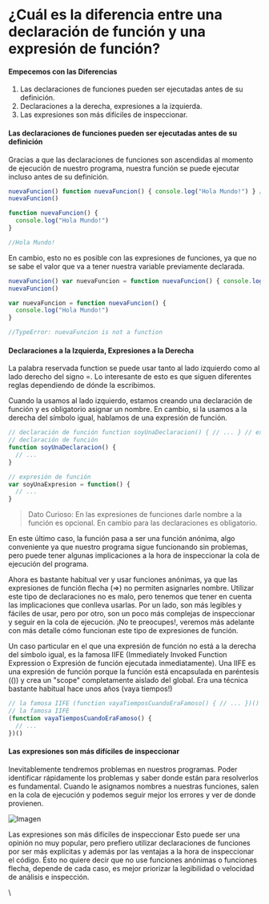 # ¿Cuál es la diferencia entre una declaración de función y una expresión de función?

#### Empecemos con las Diferencias

1. Las declaraciones de funciones pueden ser ejecutadas antes de su definición.
2. Declaraciones a la derecha, expresiones a la izquierda.
3. Las expresiones son más difíciles de inspeccionar.

#### Las declaraciones de funciones pueden ser ejecutadas antes de su definición

Gracias a que las declaraciones de funciones son ascendidas al momento de ejecución de nuestro programa, nuestra función se puede ejecutar incluso antes de su definición.

```javascript
nuevaFuncion() function nuevaFuncion() { console.log("Hola Mundo!") } //Hola Mundo!
nuevaFuncion()

function nuevaFuncion() {
  console.log("Hola Mundo!")
}

//Hola Mundo!
```

En cambio, esto no es posible con las expresiones de funciones, ya que no se sabe el valor que va a tener nuestra variable previamente declarada.

```javascript
nuevaFuncion() var nuevaFuncion = function nuevaFuncion() { console.log("Hola Mundo!") } // ➡️ TypeError: nuevaFuncion is not a function
nuevaFuncion()

var nuevaFuncion = function nuevaFuncion() {
  console.log("Hola Mundo!")
}

//TypeError: nuevaFuncion is not a function
```

#### Declaraciones a la Izquierda, Expresiones a la Derecha

La palabra reservada function se puede usar tanto al lado izquierdo como al lado derecho del signo =. Lo interesante de esto es que siguen diferentes reglas dependiendo de dónde la escribimos.

Cuando la usamos al lado izquierdo, estamos creando una declaración de función y es obligatorio asignar un nombre. En cambio, si la usamos a la derecha del símbolo igual, hablamos de una expresión de función.

```javascript
// declaración de función function soyUnaDeclaracion() { // ... } // expresión de función var soyUnaExpresion = function() { // ... }
// declaración de función
function soyUnaDeclaracion() {
  // ...
}

// expresión de función
var soyUnaExpresion = function() {
  // ...
}
```

> Dato Curioso: En las expresiones de funciones darle nombre a la función es opcional. En cambio para las declaraciones es obligatorio.

En este último caso, la función pasa a ser una función anónima, algo conveniente ya que nuestro programa sigue funcionando sin problemas, pero puede tener algunas implicaciones a la hora de inspeccionar la cola de ejecución del programa.

Ahora es bastante habitual ver y usar funciones anónimas, ya que las expresiones de función flecha (=>) no permiten asignarles nombre. Utilizar este tipo de declaraciones no es malo, pero tenemos que tener en cuenta las implicaciones que conlleva usarlas. Por un lado, son más legibles y fáciles de usar, pero por otro, son un poco más complejas de inspeccionar y seguir en la cola de ejecución. ¡No te preocupes!, veremos más adelante con más detalle cómo funcionan este tipo de expresiones de función.

Un caso particular en el que una expresión de función no está a la derecha del símbolo igual, es la famosa IIFE (Immediately Invoked Function Expression o Expresión de función ejecutada inmediatamente). Una IIFE es una expresión de función porque la función está encapsulada en paréntesis (()) y crea un "scope" completamente aislado del global. Era una técnica bastante habitual hace unos años (vaya tiempos!)

```javascript
// la famosa IIFE (function vayaTiemposCuandoEraFamoso() { // ... })()
// la famosa IIFE
(function vayaTiemposCuandoEraFamoso() {
  // ...
})()
```

#### Las expresiones son más difíciles de inspeccionar

Inevitablemente tendremos problemas en nuestros programas. Poder identificar rápidamente los problemas y saber donde están para resolverlos es fundamental. Cuando le asignamos nombres a nuestras funciones, salen en la cola de ejecución y podemos seguir mejor los errores y ver de donde provienen.

![Imagen](https://www.escuelafrontend.com/_next/image?url=http%3A%2F%2Fres.cloudinary.com%2Fescuela-frontend%2Fimage%2Fupload%2Fv1624321906%2Farticles%2Fdiferencia-entre-declaraciones-de-funciones-y-expresiones-de-funciones%2Fnombre-de-funciones_z87sub.png\&w=1920\&q=100)

Las expresiones son más difíciles de inspeccionar Esto puede ser una opinión no muy popular, pero prefiero utilizar declaraciones de funciones por ser más explícitas y además por las ventajas a la hora de inspeccionar el código. Ésto no quiere decir que no use funciones anónimas o funciones flecha, depende de cada caso, es mejor priorizar la legibilidad o velocidad de análisis e inspección.

\
